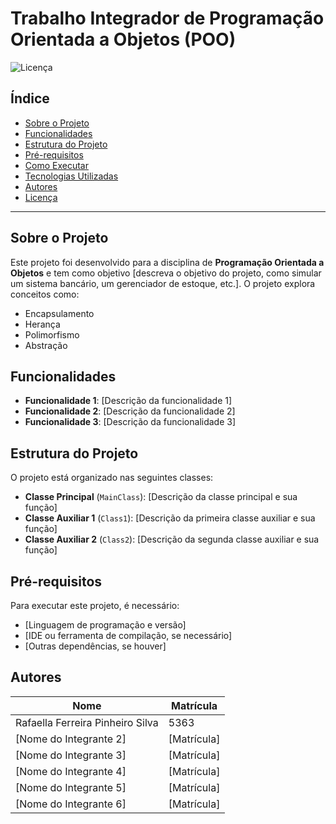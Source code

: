 # Trabalho Integrador de Programação Orientada a Objetos (POO)

![Licença](https://img.shields.io/badge/Licença-MIT-blue.svg)

## Índice
- [Sobre o Projeto](#sobre-o-projeto)
- [Funcionalidades](#funcionalidades)
- [Estrutura do Projeto](#estrutura-do-projeto)
- [Pré-requisitos](#pré-requisitos)
- [Como Executar](#como-executar)
- [Tecnologias Utilizadas](#tecnologias-utilizadas)
- [Autores](#autores)
- [Licença](#licença)

---

## Sobre o Projeto
Este projeto foi desenvolvido para a disciplina de **Programação Orientada a Objetos** e tem como objetivo [descreva o objetivo do projeto, como simular um sistema bancário, um gerenciador de estoque, etc.]. O projeto explora conceitos como:
- Encapsulamento
- Herança
- Polimorfismo
- Abstração

## Funcionalidades
- **Funcionalidade 1**: [Descrição da funcionalidade 1]
- **Funcionalidade 2**: [Descrição da funcionalidade 2]
- **Funcionalidade 3**: [Descrição da funcionalidade 3]

## Estrutura do Projeto
O projeto está organizado nas seguintes classes:
- **Classe Principal** (`MainClass`): [Descrição da classe principal e sua função]
- **Classe Auxiliar 1** (`Class1`): [Descrição da primeira classe auxiliar e sua função]
- **Classe Auxiliar 2** (`Class2`): [Descrição da segunda classe auxiliar e sua função]

## Pré-requisitos
Para executar este projeto, é necessário:
- [Linguagem de programação e versão]
- [IDE ou ferramenta de compilação, se necessário]
- [Outras dependências, se houver]


## Autores
| Nome                          | Matrícula |
|-------------------------------|-----------|
| Rafaella Ferreira Pinheiro Silva | 5363      |
| [Nome do Integrante 2]           | [Matrícula]|
| [Nome do Integrante 3]           | [Matrícula]|
| [Nome do Integrante 4]           | [Matrícula]|
| [Nome do Integrante 5]           | [Matrícula]|
| [Nome do Integrante 6]           | [Matrícula]|


